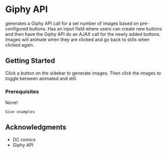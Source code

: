 # Giphy API

generates a Giphy API call for a set number of images based on pre-configured buttons. Has an input field where users can create new buttons and then have the Giphy API do an AJAX call for the newly added buttons.  Images will animate when they are clicked and go back to stills when clicked again.

## Getting Started

Click a button on the sidebar to generate images. Then click the images to toggle between animated and still.

### Prerequisites

None!

```
Give examples
```


## Acknowledgments

* DC comics
* Giphy API
